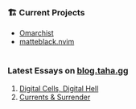 ### 🏗 Current Projects

- [Omarchist](https://github.com/tahayvr/omarchist)
- [matteblack.nvim](https://github.com/tahayvr/matteblack.nvim)

#

### Latest Essays on [blog.taha.gg](https://blog.taha.gg)

1. <a href='https://blog.taha.gg/essays/digital-cells-digital-hell'>Digital Cells, Digital Hell</a>
2. <a href='https://blog.taha.gg/essays/digital-currents-the-surrender'>Currents & Surrender</a>

<!--
badges: https://devicon.dev/
Emoji cheatsheet: https://www.webfx.com/tools/emoji-cheat-sheet/
-->
